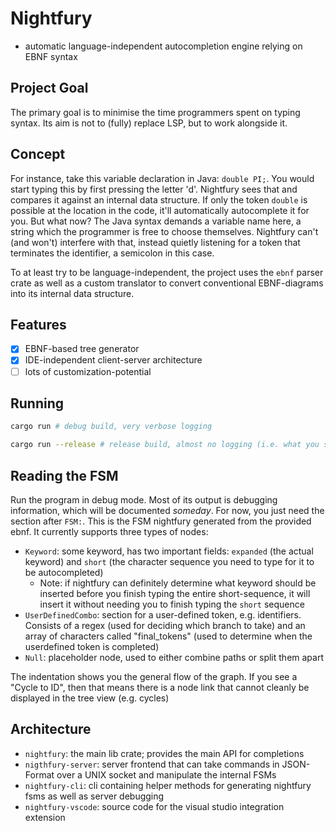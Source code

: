 # Nightfury

- automatic language-independent autocompletion engine relying on EBNF syntax

## Project Goal

The primary goal is to minimise the time programmers spent on typing syntax. Its aim is not to (fully) replace LSP, but to work alongside it.

## Concept

For instance, take this variable declaration in Java: `double PI;`.
You would start typing this by first pressing the letter 'd'. Nightfury sees that and compares it against an internal data structure. If only the token `double` is possible at the location in the code, it'll automatically autocomplete it for you. But what now? The Java syntax demands a variable name here, a string which the programmer is free to choose themselves. Nightfury can't (and won't) interfere with that, instead quietly listening for a token that terminates the identifier, a semicolon in this case.

To at least try to be language-independent, the project uses the `ebnf` parser crate as well as a custom translator to convert conventional EBNF-diagrams into its internal data structure.

## Features

- [x] EBNF-based tree generator
- [x] IDE-independent client-server architecture
- [ ] lots of customization-potential

## Running

```sh
cargo run # debug build, very verbose logging
```

```sh
cargo run --release # release build, almost no logging (i.e. what you should use)
```

## Reading the FSM

Run the program in debug mode. Most of its output is debugging information, which will be documented *someday*. For now, you just need the section after `FSM:`. This is the FSM nightfury generated from the provided ebnf. It currently supports three types of nodes:

- `Keyword`: some keyword, has two important fields: `expanded` (the actual keyword) and `short` (the character sequence you need to type for it to be autocompleted)
  - Note: if nightfury can definitely determine what keyword should be inserted before you finish typing the entire short-sequence, it will insert it without needing you to finish typing the `short` sequence
- `UserDefinedCombo`: section for a user-defined token, e.g. identifiers. Consists of a regex (used for deciding which branch to take) and an array of characters called "final_tokens" (used to determine when the userdefined token is completed)
- `Null`: placeholder node, used to either combine paths or split them apart

The indentation shows you the general flow of the graph. If you see a "Cycle to ID", then that means there is a node link that cannot cleanly be displayed in the tree view (e.g. cycles)

## Architecture

- `nightfury`: the main lib crate; provides the main API for completions
- `nigthfury-server`: server frontend that can take commands in JSON-Format over a UNIX socket and manipulate the internal FSMs
- `nightfury-cli`: cli containing helper methods for generating nightfury fsms as well as server debugging
- `nightfury-vscode`: source code for the visual studio integration extension
